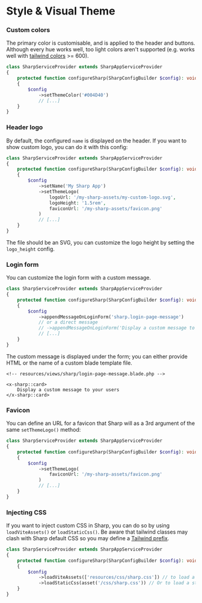 # Style & Visual Theme

### Custom colors

The primary color is customisable, and is applied to the header and buttons. Although every hue works well, too light colors aren't supported (e.g. works well with [tailwind colors](https://tailwindcss.com/docs/customizing-colors#color-palette-reference) >= 600).

```php
class SharpServiceProvider extends SharpAppServiceProvider
{
    protected function configureSharp(SharpConfigBuilder $config): void
    {
        $config
            ->setThemeColor('#004D40')
            // [...]
    }
}
```

### Header logo

By default, the configured `name` is displayed on the header. If you want to show custom logo, you can do it with this config:

```php
class SharpServiceProvider extends SharpAppServiceProvider
{
    protected function configureSharp(SharpConfigBuilder $config): void
    {
        $config
            ->setName('My Sharp App')
            ->setThemeLogo(
                logoUrl: '/my-sharp-assets/my-custom-logo.svg',
                logoHeight: '1.5rem',
                faviconUrl: '/my-sharp-assets/favicon.png'
            )
            // [...]
    }
}
```

The file should be an SVG, you can customize the logo height by setting the `logo_height` config.

### Login form

You can customize the login form with a custom message.

```php
class SharpServiceProvider extends SharpAppServiceProvider
{
    protected function configureSharp(SharpConfigBuilder $config): void
    {
        $config
            ->appendMessageOnLoginForm('sharp.login-page-message')
            // or a direct message
            // ->appendMessageOnLoginForm('Display a custom message to your users')
            // [...]
    }
}
```

The custom message is displayed under the form; you can either provide HTML or the name of a custom blade template file.

```blade
<!-- resources/views/sharp/login-page-message.blade.php -->

<x-sharp::card>
    Display a custom message to your users
</x-sharp::card>
```

### Favicon

You can define an URL for a favicon that Sharp will as a 3rd argument of the same `setThemeLogo()` method:

```php
class SharpServiceProvider extends SharpAppServiceProvider
{
    protected function configureSharp(SharpConfigBuilder $config): void
    {
        $config
            ->setThemeLogo(
                faviconUrl: '/my-sharp-assets/favicon.png'
            )
            // [...]
    }
}
```

### Injecting CSS

If you want to inject custom CSS in Sharp, you can do so by using `loadViteAssets()` or `loadStaticCss()`. Be aware that tailwind classes may clash with Sharp default CSS so you may define a [Tailwind prefix](https://tailwindcss.com/docs/configuration#prefix).

```php
class SharpServiceProvider extends SharpAppServiceProvider
{
    protected function configureSharp(SharpConfigBuilder $config): void
    {
        $config
            ->loadViteAssets(['resources/css/sharp.css']) // to load a CSS file built with Vite
            ->loadStaticCss(asset('/css/sharp.css')) // Or to load a static CSS file
    }
}
```
